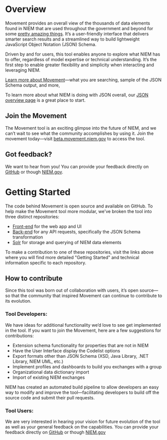 # Overview 
Movement provides an overall view of the thousands of data elements found in NIEM that are used throughout the government and beyond for some [pretty amazing things](https://www.niem.gov/about-niem/success-stories). It’s a user-friendly interface that delivers smarter search results and a streamlined way to build lightweight JavaScript Object Notation (JSON) Schema. 

Driven by and for users, this tool enables anyone to explore what NIEM has to offer, regardless of model expertise or technical understanding. It’s the first step to enable greater flexibility and simplicity when interacting and leveraging NIEM.

[Learn more about Movement](http://niem.github.io/movement/)—what you are searching, sample of the JSON Schema output, and more,

To learn more about what NIEM is doing with JSON overall, our [JSON overview page](https://www.niem.gov/techhub/json) is a great place to start. 

## Join the Movement
The Movement tool is an exciting glimpse into the future of NIEM, and we can’t wait to see what the community accomplishes by using it. Join the movement today—visit [beta.movement.niem.gov](https://beta.movement.niem.gov) to access the tool. 

## Got feedback? 
We want to hear from you! You can provide your feedback directly on [GitHub](issues) or though [NIEM.gov](https://niem.gov/contact-us).

# Getting Started
The code behind Movement is open source and available on GitHub. To help make the Movement tool more modular, we've broken the tool into three distinct repositories:
* [Front-end](https://github.com/NIEM/movement-frontend) for the web app and UI
* [Back-end](https://github.com/NIEM/movement-backend) for any API requests, specifically the JSON Schema transformation
* [Solr](https://github.com/NIEM/movement-solr) for storage and querying of NIEM data elements

To make a contribution to one of these repositories, visit the links above where you will find more detailed "Getting Started" and technical information specific to each repository.

## How to contribute
Since this tool was born out of collaboration with users, it’s open source—so that the community that inspired Movement can continue to contribute to its evolution. 

### Tool Developers:
We have ideas for additional functionality we’d love to see get implemented in the tool. If you want to join the Movement, here are a few suggestions for contributions:
*	Extension schema functionality for properties that are not in NIEM
*	Have the User Interface display the Codelist options 
*	Export formats other than JSON Schema (XSD, Java Library, .NET Library, NIEM UML, etc.)
*	Implement profiles and dashboards to build you exchanges with a group
*	Organizational data dictionary import
*	Import of existing NIEM exchanges

NIEM has created an automated build pipeline to allow developers an easy way to modify and improve the tool—facilitating developers to build off the source code and submit their pull requests.

### Tool Users:
We are very interested in hearing your vision for future evolution of the tool as well as your general feedback on the capabilities. You can provide your feedback directly on [GitHub](issues) or though [NIEM.gov](https://niem.gov/contact-us)


